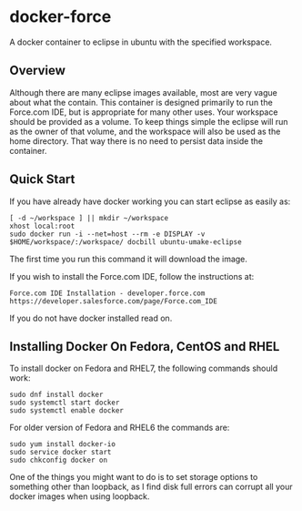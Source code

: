 # docker-force
A docker container to eclipse in ubuntu with the specified workspace.

## Overview

Although there are many eclipse images available, most are very vague about
what the contain.  This container is designed primarily to run the 
Force.com IDE, but is appropriate for many other uses.  Your workspace should
be provided as a volume.  To keep things simple the eclipse will run as the
owner of that volume, and the workspace will also be used as the home directory.
That way there is no need to persist data inside the container.

 
## Quick Start

 
If you have already have docker working you can start eclipse as easily as:

	[ -d ~/workspace ] || mkdir ~/workspace
	xhost local:root
	sudo docker run -i --net=host --rm -e DISPLAY -v $HOME/workspace/:/workspace/ docbill ubuntu-umake-eclipse


The first time you run this command it will download the image.
 

If you wish to install the Force.com IDE, follow the instructions at:

	Force.com IDE Installation - developer.force.com
	https://developer.salesforce.com/page/Force.com_IDE

If you do not have docker installed read on.

 
## Installing Docker On Fedora, CentOS and RHEL

 

To install docker on Fedora and RHEL7, the following commands should work:

 

	sudo dnf install docker
	sudo systemctl start docker
	sudo systemctl enable docker

For older version of Fedora and RHEL6 the commands are:

	sudo yum install docker-io
	sudo service docker start
	sudo chkconfig docker on


One of the things you might want to do is to set storage options to something
other than loopback, as I find disk full errors can corrupt all your docker
images when using loopback.

